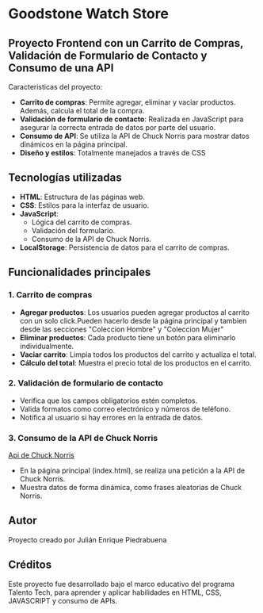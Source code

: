 
# Goodstone Watch Store
## Proyecto Frontend con un Carrito de Compras, Validación de Formulario de Contacto y Consumo de una API

 Caracteristicas del proyecto:
- **Carrito de compras**: Permite agregar, eliminar y vaciar productos. Además, calcula el total de la compra.
- **Validación de formulario de contacto**: Realizada en JavaScript para asegurar la correcta entrada de datos por parte del usuario.
- **Consumo de API**: Se utiliza la API de Chuck Norris para mostrar datos dinámicos en la página principal.
- **Diseño y estilos**: Totalmente manejados a través de CSS 

## Tecnologías utilizadas

- **HTML**: Estructura de las páginas web.
- **CSS**: Estilos para la interfaz de usuario.
- **JavaScript**: 
  - Lógica del carrito de compras.
  - Validación del formulario.
  - Consumo de la API de Chuck Norris.
- **LocalStorage**: Persistencia de datos para el carrito de compras.

## Funcionalidades principales

### 1. Carrito de compras

- **Agregar productos**: Los usuarios pueden agregar productos al carrito con un solo click.Pueden hacerlo desde la página principal y tambien desde las secciones "Coleccion Hombre" y "Coleccion Mujer"
- **Eliminar productos**: Cada producto tiene un botón para eliminarlo individualmente.
- **Vaciar carrito**: Limpia todos los productos del carrito y actualiza el total.
- **Cálculo del total**: Muestra el precio total de los productos en el carrito.

### 2. Validación de formulario de contacto

- Verifica que los campos obligatorios estén completos.
- Valida formatos como correo electrónico y números de teléfono.
- Notifica al usuario si hay errores en la entrada de datos.

### 3. Consumo de la API de Chuck Norris
[Api de Chuck Norris](https://api.chucknorris.io/)

- En la página principal (index.html), se realiza una petición a la API de Chuck Norris.
- Muestra datos de forma dinámica, como frases aleatorias de Chuck Norris.

## Autor 
Proyecto creado por Julián Enrique Piedrabuena

## Créditos
Este proyecto fue desarrollado bajo el marco educativo del programa Talento Tech, para aprender y aplicar habilidades en HTML, CSS, JAVASCRIPT y consumo de APIs.



